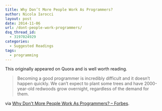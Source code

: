```yaml
---
title: Why Don’t More People Work As Programmers?
author: Nicola Iarocci
layout: post
date: 2014-11-06
url: /dont-people-work-programmers/
dsq_thread_id:
  - 3197024929
categories:
  - Suggested Readings
tags:
  - programming
---
```

This originally appeared on Quora and is well worth reading.

> Becoming a good programmer is incredibly difficult and it doesn’t happen quickly. We can’t expect to plant some trees and have 2000-year-old redwoods grow overnight, regardless of the demand for them. 

via [Why Don't More People Work As Programmers? &#8211; Forbes][1].

 [1]: http://www.forbes.com/sites/quora/2014/10/31/why-dont-more-people-work-as-programmers/
